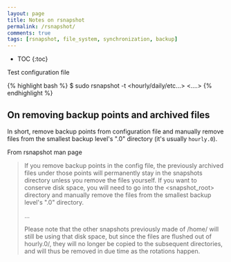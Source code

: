 ```yaml
---
layout: page
title: Notes on rsnapshot
permalink: /rsnapshot/
comments: true
tags: [rsnapshot, file_system, synchronization, backup]
---
```


* TOC
{:toc}

Test configuration file

{% highlight bash %}
$ sudo rsnapshot -t <hourly/daily/etc...>
<....>
{% endhighlight %}

## On removing backup points and archived files

In short, remove backup points from configuration file and manually remove
files from the smallest backup level's ".0" directory (it's usually
`hourly.0`).

From rsnapshot man page

> If you remove backup points in the config file, the previously archived files
> under those points will permanently stay in the snapshots directory unless
> you remove the files yourself. If you want to conserve disk space, you will
> need to go into the <snapshot_root> directory and manually remove the files
> from the smallest backup level's ".0" directory.
>
> ...
>
> Please note that the other snapshots previously made of /home/ will still be
> using that disk space, but since the files are flushed out of hourly.0/, they
> will no longer be copied to the subsequent directories, and will thus be
> removed in due time as the rotations happen.
